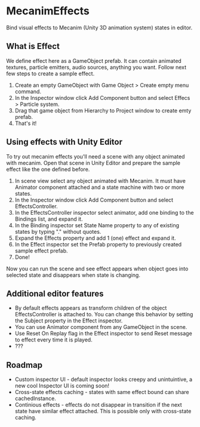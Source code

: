 MecanimEffects
==============

Bind visual effects to Mecanim (Unity 3D animation system) states in editor.

## What is Effect

We define effect here as a GameObject prefab. It can contain animated textures, particle emitters, audio sources, anything you want. Follow next few steps to create a sample effect.

1. Create an empty GameObject with Game Object > Create empty menu command.
2. In the Inspector window click Add Component button and select Effecs > Particle system.
3. Drag that game object from Hierarchy to Project window to create emty prefab.
4. That's it!

## Using effects with Unity Editor

To try out mecanim effects you'll need a scene with any object animated with mecanim. Open that scene in Unity Editor and prepare the sample effect like the one defined before.

1. In scene view select any object animated with Mecanim. It must have Animator component attached and a state machine with two or more states.
2. In the Inspector window click Add Component button and select EffectsController.
3. In the EffectsController inspector select animator, add one binding to the Bindings list, and expand it.
4. In the Binding inspector set State Name property to any of existing states by typing "<Layer Name>.<State Name>" without quotes.
5. Expand the Effects property and add 1 (one) effect and expand it.
6. In the Effect inspector set the Prefab property to previously created sample effect prefab.
7. Done!

Now you can run the scene and see effect appears when object goes into selected state and disappears when state is changing.

## Additional editor features

* By default effects appears as transform children of the object EffectsController is attached to. You can change this behavior by setting the Subject property in the Effect inspector.
* You can use Animator component from any GameObject in the scene.
* Use Reset On Replay flag in the Effect inspector to send Reset message to effect every time it is played.
* ???

## Roadmap

* Custom inspector UI - default inspector looks creepy and unintuintive, a new cool Inspector UI is coming soon!
* Cross-state effects caching - states with same effect bound can share cachedInstance.
* Continious effects - effects do not disappear in transition if the next state have similar effect attached. This is possible only with cross-state caching.
